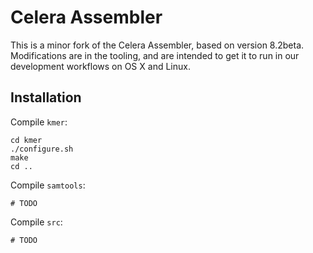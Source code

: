 # Celera Assembler

This is a minor fork of the Celera Assembler, based on version 8.2beta.
Modifications are in the tooling, and are intended to get it to run in our
development workflows on OS X and Linux.

## Installation

Compile <code>kmer</code>:

    cd kmer
    ./configure.sh
    make
    cd ..

Compile <code>samtools</code>:

    # TODO

Compile <code>src</code>:

    # TODO
